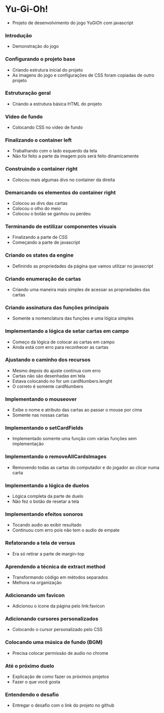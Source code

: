 # Yu-Gi-Oh!
- Projeto de desenvolvimento do jogo YuGiOh com javascript

### Introdução
- Demonstração do jogo 

### Configurando o projeto base
- Criando estrutura inicial do projeto
- As imagens do jogo e configurações de CSS foram copiadas de outro projeto

### Estruturação geral
- Criando a estrutura básica HTML do projeto

### Video de fundo
- Colocando CSS no video de fundo

### Finalizando o container left
- Trabalhando com o lado esquerdo da tela
- Não foi feito a parte da imagem pois será feito dinamicamente

### Construindo o container right
- Colocou mais algumas divs no container da direita

### Demarcando os elementos do container right
- Colocou as divs das cartas
- Colocou o olho do meio
- Colocou o botão se ganhou ou perdeu

### Terminando de estilizar componentes visuais
- Finalizando a parte de CSS
- Começando a parte de javascript

### Criando os states da engine
- Definindo as propriedades da página que vamos utilizar no javascript

### Criando enumeração de cartas
- Criando uma maneira mais simples de acessar as propriedades das cartas

### Criando assinatura das funções principais
- Somente a nomenclatura das funções e uma lógica simples

### Implementando a lógica de setar cartas em campo
- Começo da lógica de colocar as cartas em campo
- Ainda está com erro para reconhecer as cartas

### Ajustando o caminho dos recursos
- Mesmo depois do ajuste continua com erro
- Cartas não são desenhadas em tela
- Estava colocando no for um cardNumbers.lenght
- O correto é somente cardNumbers

### Implementando o mouseover
- Exibe o nome e atributo das cartas ao passar o mouse por cima
- Somente nas nossas cartas

### Implementando o setCardFields
- Implementado somente uma função com várias funções sem implementação

### Implementando o removeAllCardsImages
- Removendo todas as cartas do computador e do jogador ao clicar numa carta

### Implementando a lógica de duelos
- Lógica completa da parte de duelo
- Não fez o botão de resetar a tela

### Implementando efeitos sonoros
- Tocando audio ao exibir resultado
- Continuou com erro pois não tem o audio de empate

### Refatorando a tela de versus
- Era só retirar a parte de margin-top

### Aprendendo a técnica de extract method
- Transformando código em métodos separados
- Melhora na organização

### Adicionando um favicon
- Adicionou o icone da página pelo link:favicon

### Adicionando cursores personalizados
- Colocando o cursor personalizado pelo CSS

### Colocando uma música de fundo (BGM)
- Precisa colocar permissão de audio no chrome

### Até o próximo duelo
- Explicação de como fazer os próximos projetos
- Fazer o que você gosta

### Entendendo o desafio
- Entregar o desafio com o link do projeto no github


